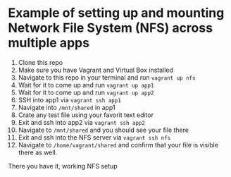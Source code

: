 # Example of setting up and mounting Network File System (NFS) across multiple apps

1. Clone this repo
2. Make sure you have Vagrant and Virtual Box installed
3. Navigate to this repo in your terminal and run `vagrant up nfs`
4. Wait for it to come up and run `vagrant up app1`
5. Wait for it to come up and run `vagrant up app2`
6. SSH into app1 via `vagrant ssh app1`
7. Navigate into `/mnt/shared` in app1
8. Crate any test file using your favorit text editor
9. Exit and ssh into app2 via `vagrant ssh app2`
10. Navigate to `/mnt/shared` and you should see your file there
11. Exit and ssh into the NFS server via `vagrant ssh nfs`
11. Navigate to `/home/vagrant/shared` and confirm that your file is visible there as well.

There you have it, working NFS setup
